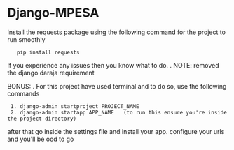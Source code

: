 # Django-MPESA


Install the requests package using the following command for the project to run smoothly

       pip install requests


If you experience any issues then you know what to do.
.
NOTE: removed the django daraja requirement


BONUS:
.
For this project have used terminal and to do so, use the following commands

     1. django-admin startproject PROJECT_NAME
	 2. django-admin startapp APP_NAME   (to run this ensure you're inside the project directory)

after that go inside the settings file and install your app.
configure your urls and you'll be ood to go
  


